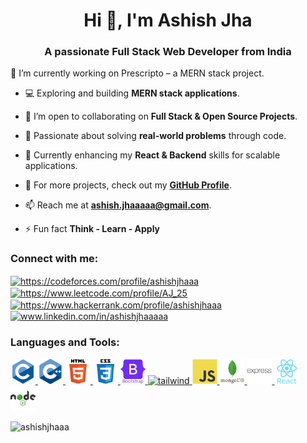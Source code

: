 <h1 align="center">Hi 👋, I'm Ashish Jha</h1>
<h3 align="center">A passionate Full Stack Web Developer from India</h3>
🔭 I’m currently working on Prescripto – a MERN stack project.

- 💻 Exploring and building **MERN stack applications**.

- 👯 I’m open to collaborating on **Full Stack & Open Source Projects**.
  
- 🎯 Passionate about solving **real-world problems** through code.
  
- 🌱 Currently enhancing my **React & Backend** skills for scalable applications.
  
- 🚀 For more projects, check out my **[GitHub Profile](https://github.com/ashishjhaaa)**.
  
- 📫 Reach me at **ashish.jhaaaaa@gmail.com**.

- ⚡ Fun fact **Think - Learn - Apply**

<h3 align="left">Connect with me:</h3>
<p align="left">
    <a href="https://codeforces.com/profile/" target="_blank">
        <img align="center"
            src="https://encrypted-tbn0.gstatic.com/images?q=tbn:ANd9GcRbvUaOn8X2nyoTwuisq1qvbv14dcVrOPNswVOthdU6pg&s"
            alt="https://codeforces.com/profile/ashishjhaaa" height="30" width="40">
    </a>
    <a href="https://www.leetcode.com/profile/" target="_blank">
        <img align="center"
            src="https://raw.githubusercontent.com/rahuldkjain/github-profile-readme-generator/master/src/images/icons/Social/leet-code.svg"
            alt="https://www.leetcode.com/profile/AJ_25" height="30" width="40">
    </a>
    <a href="https://www.hackerrank.com/profile/" target="_blank">
        <img align="center"
            src="https://raw.githubusercontent.com/rahuldkjain/github-profile-readme-generator/master/src/images/icons/Social/hackerrank.svg"
            alt="https://www.hackerrank.com/profile/ashishjhaaa" height="30" width="40">
    </a>
    <a href="https://www.linkedin.com/in/" target="_blank">
        <img align="center"
            src="https://raw.githubusercontent.com/rahuldkjain/github-profile-readme-generator/master/src/images/icons/Social/linked-in-alt.svg"
            alt="www.linkedin.com/in/ashishjhaaaaa" height="30" width="40">
    </a>
</p>

<h3 align="left">Languages and Tools:</h3>
<p align="left">
    <a href="https://www.cprogramming.com/" target="_blank">
        <img src="https://raw.githubusercontent.com/devicons/devicon/master/icons/c/c-original.svg" alt="c"
            width="40" height="40" />
    </a>
    <a href="https://www.w3schools.com/cpp/" target="_blank">
        <img src="https://raw.githubusercontent.com/devicons/devicon/master/icons/cplusplus/cplusplus-original.svg"
            alt="cplusplus" width="40" height="40" />
    </a>
    <a href="https://www.w3.org/html/" target="_blank">
        <img src="https://raw.githubusercontent.com/devicons/devicon/master/icons/html5/html5-original-wordmark.svg"
            alt="html5" width="40" height="40" />
    </a>
    <a href="https://www.w3schools.com/css/" target="_blank">
        <img src="https://raw.githubusercontent.com/devicons/devicon/master/icons/css3/css3-original-wordmark.svg"
            alt="css3" width="40" height="40" />
    </a>
    <a href="https://getbootstrap.com" target="_blank">
        <img src="https://raw.githubusercontent.com/devicons/devicon/master/icons/bootstrap/bootstrap-plain-wordmark.svg"
            alt="bootstrap" width="40" height="40" />
    </a>
    <a href="https://tailwindcss.com/" target="_blank">
        <img src="https://www.vectorlogo.zone/logos/tailwindcss/tailwindcss-icon.svg" alt="tailwind" width="40"
            height="40" />
    </a>
    <a href="https://developer.mozilla.org/en-US/docs/Web/JavaScript" target="_blank">
        <img src="https://raw.githubusercontent.com/devicons/devicon/master/icons/javascript/javascript-original.svg"
            alt="javascript" width="40" height="40" />
    </a>
    <a href="https://www.mongodb.com/" target="_blank">
        <img src="https://raw.githubusercontent.com/devicons/devicon/master/icons/mongodb/mongodb-original-wordmark.svg"
            alt="mongodb" width="40" height="40" />
    </a>
    <a href="https://expressjs.com" target="_blank">
        <img src="https://raw.githubusercontent.com/devicons/devicon/master/icons/express/express-original-wordmark.svg"
            alt="express" width="40" height="40" />
    </a>
    <a href="https://reactjs.org/" target="_blank">
        <img src="https://raw.githubusercontent.com/devicons/devicon/master/icons/react/react-original-wordmark.svg"
            alt="react" width="40" height="40" />
    </a>
    <a href="https://nodejs.org" target="_blank">
        <img src="https://raw.githubusercontent.com/devicons/devicon/master/icons/nodejs/nodejs-original-wordmark.svg"
            alt="nodejs" width="40" height="40" />
    </a>
</p>


<p><img align="left" src="https://github-readme-stats.vercel.app/api/top-langs?username=ashishjhaaa&show_icons=true&locale=en&layout=compact" alt="ashishjhaaa" /></p>
